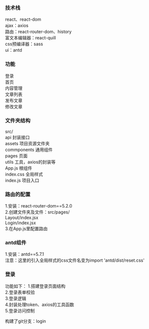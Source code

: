 ### 技术栈   
react、react-dom   
ajax：axios   
路由：react-router-dom、history   
富文本编辑器：react-quill   
css预编译器：sass   
ui：antd   
   
### 功能   
登录   
首页      
内容管理   
    文章列表   
    发布文章   
    修改文章   
   
   
### 文件夹结构   
src/   
    api                          封装接口    
    assets                       项目资源文件夹   
    commponents                  通用组件   
    pages                        页面   
    utils                        工具，axios的封装等   
    App.js                       根组件   
    index.css                    全局样式   
    index.js                     项目入口   



### 路由的配置   
1.安装：react-router-dom==5.2.0   
2.创建文件夹及文件：src/pages/   
                            Layout/index.jsx   
                            Login/index.jsx   
3.在App.js里配置路由   


### antd组件   
1.安装：antd==5.7.1   
注意：这里的引入全局样式的css文件名变为import 'antd/dist/reset.css'   


### 登录   
功能如下：
    1.搭建登录页面结构   
    2.登录表单校验   
    3.登录逻辑   
    4.封装处理token、axios的工具函数   
    5.登录访问控制   

构建了git分支：login   
